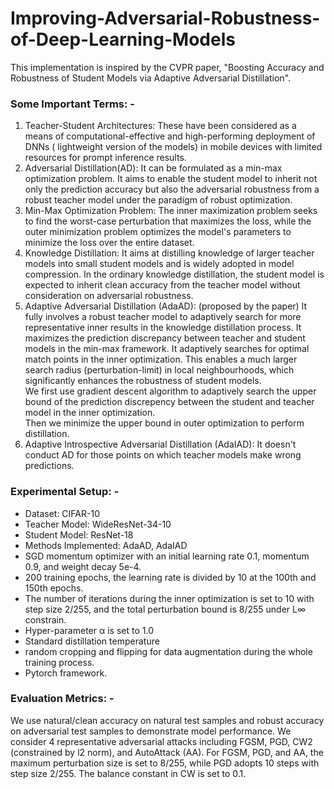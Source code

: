 # Improving-Adversarial-Robustness-of-Deep-Learning-Models
This implementation is inspired by the CVPR paper, "Boosting Accuracy and Robustness of Student Models via Adaptive Adversarial Distillation".</br>
### Some Important Terms: -</br>
1) Teacher-Student Architectures: These have been considered as a means of computational-effective and high-performing deployment of DNNs ( lightweight version of the models) in mobile devices with limited resources for prompt inference results.</br>
2) Adversarial Distillation(AD): It can be formulated as a min-max optimization problem. It aims to enable the student model to inherit not only the prediction accuracy but also the adversarial robustness from a robust teacher model under the paradigm of robust optimization.</br>
3) Min-Max Optimization Problem: The inner maximization problem seeks to find the worst-case perturbation that maximizes the loss, while the outer minimization problem optimizes the model's parameters to minimize the loss over the entire dataset.</br>
4) Knowledge Distillation: It aims at distilling knowledge of larger teacher models into small student models and is widely adopted in model compression. In the ordinary knowledge distillation, the student model is expected to inherit clean accuracy from the teacher model without consideration on adversarial robustness.
5) Adaptive Adversarial Distillation (AdaAD): (proposed by the paper) It fully involves a robust teacher model to adaptively search for more representative inner results in the knowledge distillation process. It maximizes the prediction discrepancy between teacher and student models in the min-max framework. It adaptively searches for optimal match points in the inner optimization. This enables a much larger search radius (perturbation-limit) in local neighbourhoods, which significantly enhances the robustness of student models.</br>
We first use gradient descent algorithm to adaptively search the upper bound of the prediction discrepency between the student and teacher model in the inner optimization. </br>
Then we minimize the upper bound in outer optimization to perform distillation.</br>
6) Adaptive Introspective Adversarial Distillation (AdaIAD): It doesn't conduct AD for those points on which teacher models make wrong predictions.
### Experimental Setup: -</br>
- Dataset: CIFAR-10
- Teacher Model: WideResNet-34-10
- Student Model: ResNet-18
- Methods Implemented: AdaAD, AdaIAD
- SGD momentum optimizer with an initial learning rate 0.1, momentum 0.9, and weight decay 5e-4.
- 200 training epochs, the learning rate is divided by 10 at the 100th and 150th epochs.
-  The number of iterations during the inner optimization is set to 10 with step size 2/255, and the total perturbation bound is 8/255 under L∞ constrain.
-  Hyper-parameter α is set to 1.0
-  Standard distillation temperature
-  random cropping and flipping for data augmentation during the whole training process.
-  Pytorch framework.
### Evaluation Metrics: -</br>
We use natural/clean accuracy on natural test samples and robust accuracy on adversarial test samples to demonstrate model performance. We consider 4 representative adversarial attacks including FGSM, PGD, CW2 (constrained by l2 norm), and AutoAttack (AA). For FGSM, PGD, and AA, the maximum perturbation size is set to 8/255, while PGD adopts 10 steps with step size 2/255. The balance constant in CW is set to 0.1.
